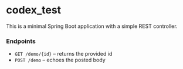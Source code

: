 # codex_test

This is a minimal Spring Boot application with a simple REST controller.

### Endpoints
- `GET /demo/{id}` – returns the provided id
- `POST /demo` – echoes the posted body


